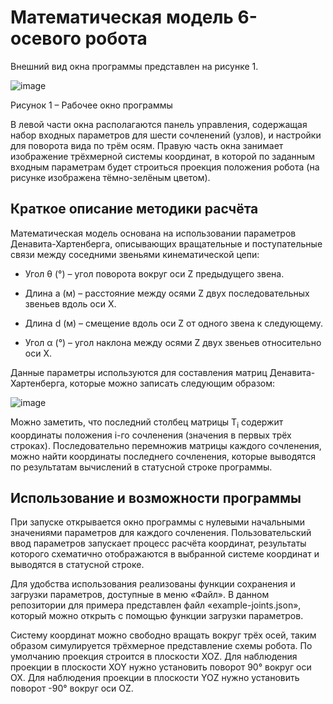 <h1>Математическая модель 6-осевого робота</h1>

Внешний вид окна программы представлен на рисунке 1. 

![image](https://github.com/user-attachments/assets/a59ec935-7c28-4a90-97a7-26f462482fc8)

Рисунок 1 – Рабочее окно программы

В левой части окна располагаются панель управления, содержащая набор входных параметров для шести сочленений (узлов), и настройки для поворота вида по трём осям. Правую часть окна занимает изображение трёхмерной системы координат, в которой по заданным входным параметрам будет строиться проекция положения робота (на рисунке изображена тёмно-зелёным цветом).

<h2>Краткое описание методики расчёта</h2>

Математическая модель основана на использовании параметров Денавита-Хартенберга, описывающих вращательные и поступательные связи между соседними звеньями кинематической цепи:

* Угол θ (°) – угол поворота вокруг оси Z предыдущего звена.

* Длина a (м) – расстояние между осями Z двух последовательных звеньев вдоль оси X.

* Длина d (м) – смещение вдоль оси Z от одного звена к следующему.

* Угол α (°) – угол наклона между осями Z двух звеньев относительно оси X.

Данные параметры используются для составления матриц Денавита-Хартенберга, которые можно записать следующим образом:

![image](https://github.com/user-attachments/assets/fd5da8f1-5ee0-458c-8ce8-da3e5055700a)

Можно заметить, что последний столбец матрицы T<sub>i</sub> содержит координаты положения i-го сочленения (значения в первых трёх строках). Последовательно перемножив матрицы каждого сочленения, можно найти координаты последнего сочленения, которые выводятся по результатам вычислений в статусной строке программы.

<h2>Использование и возможности программы</h2>

При запуске открывается окно программы с нулевыми начальными значениями параметров для каждого сочленения. Пользовательский ввод параметров запускает процесс расчёта координат, результаты которого схематично отображаются в выбранной системе координат и выводятся в статусной строке. 

Для удобства использования реализованы функции сохранения и загрузки параметров, доступные в меню «Файл». В данном репозитории для примера представлен файл «example-joints.json», который можно открыть с помощью функции загрузки параметров.

Систему координат можно свободно вращать вокруг трёх осей, таким образом симулируется трёхмерное представление схемы робота. По умолчанию проекция строится в плоскости XOZ. Для наблюдения проекции в плоскости XOY нужно установить поворот 90° вокруг оси OX.  Для наблюдения проекции в плоскости YOZ нужно установить поворот -90° вокруг оси OZ. 
